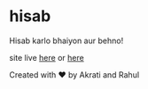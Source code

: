 # hisab
Hisab karlo bhaiyon aur behno! 

site live [here](https://tabaahii07-rahul-nitd-hisab.netlify.app/) or [here](https://hisab-nu.vercel.app/)

Created with ❤️ by Akrati and Rahul
